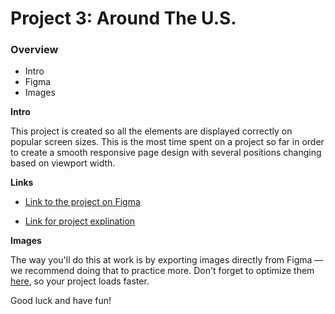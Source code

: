 # Project 3: Around The U.S.

### Overview

- Intro
- Figma
- Images

**Intro**

This project is created so all the elements are displayed correctly on popular screen sizes. This is the most time spent on a project so far in order to create a smooth responsive page design with several positions changing based on viewport width.

**Links**

- [Link to the project on Figma](https://www.figma.com/file/ii4xxsJ0ghevUOcssTlHZv/Sprint-3%3A-Around-the-US?node-id=0%3A1)

- [Link for project explination](https://drive.google.com/file/d/1ND0_pRscQMJI2FbSd1QL9Ag0HkfJBUrW/view?usp=sharing)

**Images**

The way you'll do this at work is by exporting images directly from Figma — we recommend doing that to practice more. Don't forget to optimize them [here](https://tinypng.com/), so your project loads faster.

Good luck and have fun!
